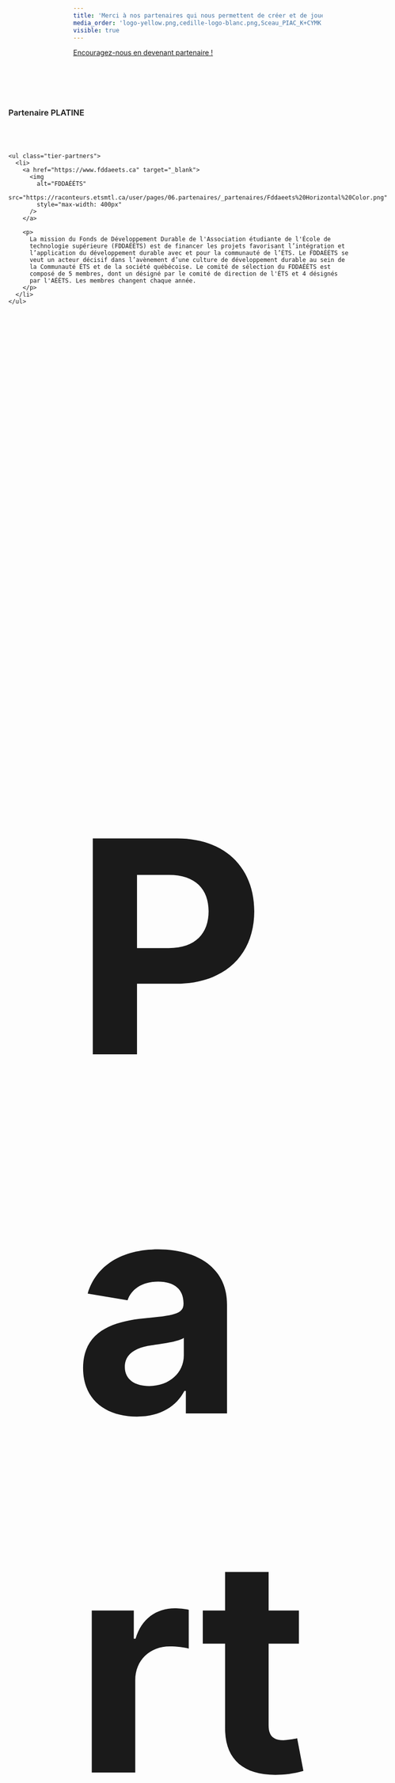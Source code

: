 ```yaml
---
title: 'Merci à nos partenaires qui nous permettent de créer et de jouer'
media_order: 'logo-yellow.png,cedille-logo-blanc.png,Sceau_PIAC_K+CYMK.svg,Fddaeets Horizontal Color.png,dbox.svg,PIAC Seal.svg,image001.png'
visible: true
---
```


<style>
  .partners {
    align-items: center;
    display: flex;
    flex-direction: column;

    & > .tier {
      display: flex;
      flex-direction: column;
      margin-top: 5rem;
      margin-bottom: 5rem;
      row-gap: 2.5rem;

      & > .tier-title {
        font-weight: 600;
      }

      & > .tier-partners {
        padding-left: 0;

        & > li {
          display: flex;
          flex-direction: column;
          row-gap: 1rem;

          & > img {
            height: auto;
          }
        }
      }
    }
  }
</style>

<a href="https://drive.google.com/file/d/1W4zrltafPGdYigZNkCjEjH0hgCHwgFqU/view?usp=drive_link">
  Encouragez-nous en devenant partenaire !
</a>

<section class="partners">
  <div class="tier">
    <h3 class="tier-title">Partenaire PLATINE</h3>

    <ul class="tier-partners">
      <li>
        <a href="https://www.fddaeets.ca" target="_blank">
          <img
            alt="FDDAÉÉTS"
            src="https://raconteurs.etsmtl.ca/user/pages/06.partenaires/_partenaires/Fddaeets%20Horizontal%20Color.png"
            style="max-width: 400px"
          />
        </a>

        <p>
          La mission du Fonds de Développement Durable de l'Association étudiante de l'École de
          technologie supérieure (FDDAÉÉTS) est de financer les projets favorisant l’intégration et
          l’application du développement durable avec et pour la communauté de l’ÉTS. Le FDDAÉÉTS se
          veut un acteur décisif dans l’avènement d’une culture de développement durable au sein de
          la Communauté ÉTS et de la société québécoise. Le comité de sélection du FDDAÉÉTS est
          composé de 5 membres, dont un désigné par le comité de direction de l'ÉTS et 4 désignés
          par l'AÉÉTS. Les membres changent chaque année.
        </p>
      </li>
    </ul>
  </div>
</section>

<section style="margin-top: 5rem; margin-bottom: 5rem">
  <h3 style="font-size: 600; margin-bottom: 2.5rem">
    Partenaire

    <span style="text-transform: uppercase">Diamant</span>
  </h3>

  <ul style="padding-left: 0">
    <li>
      <a href="https://www.etsmtl.ca/a-propos/developpement-durable/communautes" target="_blank">
        <img
          alt="PIAC"
          src="https://raconteurs.etsmtl.ca/user/pages/06.partenaires/_partenaires/PIAC%20Seal.svg"
          style="height: auto; max-width: 300px"
        />
      </a>

      <p>
        Programme d’intégration des arts et de la culture (PIAC) de l’ÉTS.<br />

        Au printemps 2021, l’ÉTS a entamé une vaste démarche d’élaboration d’un Programme
        d’intégration des arts et de la culture, à la suite des recommandations issues des
        consultations tenues dans le cadre du Plan de développement urbanistique du campus. Cette
        démarche comprend un comité interne multipartite et fait appel à des partenaires externes
        avec lesquels l’École collabore pour rendre le campus plus agréable à vivre par le biais des
        arts te de la culture. Le PIAC comporte trois volets : arts visuels, arts de la scène et
        arts technologiques. En tant qu’école de génie, l’ÉTS compte bien apporter une contribution
        originale au volet arts technologiques.
      </p>
    </li>
  </ul>
</section>

<section style="margin-top: 5rem; margin-bottom: 5rem">
  <h3 style="font-size: 600; margin-bottom: 2.5rem">
    Partenaires

    <span style="text-transform: uppercase">Argent</span>
  </h3>

  <ul style="padding-left: 0">
    <li>
      <img
        alt="SDP"
        src="https://raconteurs.etsmtl.ca/user/pages/06.partenaires/_partenaires/image001.png"
        style="height: auto; max-width: 300px"
      />

      <p>
        La mission du Service aux diplômés et à la philanthropie est de développer et entretenir des
        relations de longue haleine et mutuellement bénéfiques avec tous les membres de la
        communauté élargie de l’ÉTS afin de renforcer leur sentiment d’appartenance, de susciter
        leur engagement et de mobiliser leurs talents, leurs efforts et leurs ressources en faveur
        du développement de l’ÉTS.<br />

        Le développement de l’ÉTS et son rayonnement auprès de l’industrie est aussi une composante
        importante de notre mission.
      </p>
    </li>

    <li>
      <img alt="ASEQ" src="" style="height: auto; max-width: 300px" />

      <p></p>
    </li>
  </ul>
</section>

<section style="margin-top: 5rem; margin-bottom: 5rem">
  <h3 style="font-size: 600; margin-bottom: 2.5rem">
    Partenaire

    <span style="text-transform: uppercase">Bronze</span>
  </h3>

  <ul style="padding-left: 0">
    <li>
      <a href="https://www.d-box.com/" target="_blank">
        <img
          alt="D-Box"
          src="https://raconteurs.etsmtl.ca/user/pages/06.partenaires/_partenaires/dbox.svg"
          style="height: auto; max-width: 300px"
        />
      </a>
    </li>
  </ul>
</section>
